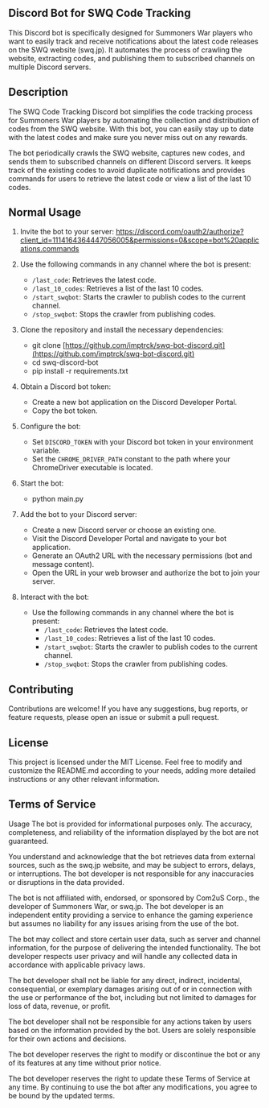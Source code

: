 ## Discord Bot for SWQ Code Tracking
This Discord bot is specifically designed for Summoners War players who want to easily track and receive notifications about the latest code releases on the SWQ website (swq.jp). It automates the process of crawling the website, extracting codes, and publishing them to subscribed channels on multiple Discord servers.

## Description
The SWQ Code Tracking Discord bot simplifies the code tracking process for Summoners War players by automating the collection and distribution of codes from the SWQ website. With this bot, you can easily stay up to date with the latest codes and make sure you never miss out on any rewards.

The bot periodically crawls the SWQ website, captures new codes, and sends them to subscribed channels on different Discord servers. It keeps track of the existing codes to avoid duplicate notifications and provides commands for users to retrieve the latest code or view a list of the last 10 codes.
## Normal Usage

1. Invite the bot to your server: https://discord.com/oauth2/authorize?client_id=1114164364447056005&permissions=0&scope=bot%20applications.commands
   
2. Use the following commands in any channel where the bot is present:
      - `/last_code`: Retrieves the latest code.
      - `/last_10_codes`: Retrieves a list of the last 10 codes.
      - `/start_swqbot`: Starts the crawler to publish codes to the current channel.
      - `/stop_swqbot`: Stops the crawler from publishing codes.

1. Clone the repository and install the necessary dependencies:

    - git clone [https://github.com/imptrck/swq-bot-discord.git](https://github.com/imptrck/swq-bot-discord.git)
    - cd swq-discord-bot
    - pip install -r requirements.txt
    
2. Obtain a Discord bot token:
    - Create a new bot application on the Discord Developer Portal.
    - Copy the bot token.

3. Configure the bot:
    - Set `DISCORD_TOKEN` with your Discord bot token in your environment variable.
    - Set the `CHROME_DRIVER_PATH` constant to the path where your ChromeDriver executable is located.

4. Start the bot:

    - python main.py


5. Add the bot to your Discord server:
    - Create a new Discord server or choose an existing one.
    - Visit the Discord Developer Portal and navigate to your bot application.
    - Generate an OAuth2 URL with the necessary permissions (bot and message content).
    - Open the URL in your web browser and authorize the bot to join your server.

6. Interact with the bot:
    - Use the following commands in any channel where the bot is present:
      - `/last_code`: Retrieves the latest code.
      - `/last_10_codes`: Retrieves a list of the last 10 codes.
      - `/start_swqbot`: Starts the crawler to publish codes to the current channel.
      - `/stop_swqbot`: Stops the crawler from publishing codes.


## Contributing

Contributions are welcome! If you have any suggestions, bug reports, or feature requests, please open an issue or submit a pull request.

## License

This project is licensed under the MIT License. Feel free to modify and customize the README.md according to your needs, adding more detailed instructions or any other relevant information.

## Terms of Service

Usage
The bot is provided for informational purposes only. The accuracy, completeness, and reliability of the information displayed by the bot are not guaranteed.

You understand and acknowledge that the bot retrieves data from external sources, such as the swq.jp website, and may be subject to errors, delays, or interruptions. The bot developer is not responsible for any inaccuracies or disruptions in the data provided.

The bot is not affiliated with, endorsed, or sponsored by Com2uS Corp., the developer of Summoners War, or swq.jp. The bot developer is an independent entity providing a service to enhance the gaming experience but assumes no liability for any issues arising from the use of the bot.

The bot may collect and store certain user data, such as server and channel information, for the purpose of delivering the intended functionality. The bot developer respects user privacy and will handle any collected data in accordance with applicable privacy laws.

The bot developer shall not be liable for any direct, indirect, incidental, consequential, or exemplary damages arising out of or in connection with the use or performance of the bot, including but not limited to damages for loss of data, revenue, or profit.

The bot developer shall not be responsible for any actions taken by users based on the information provided by the bot. Users are solely responsible for their own actions and decisions.

The bot developer reserves the right to modify or discontinue the bot or any of its features at any time without prior notice.

The bot developer reserves the right to update these Terms of Service at any time. By continuing to use the bot after any modifications, you agree to be bound by the updated terms.



